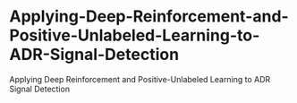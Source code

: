 # Applying-Deep-Reinforcement-and-Positive-Unlabeled-Learning-to-ADR-Signal-Detection
Applying Deep Reinforcement and Positive-Unlabeled Learning to ADR Signal Detection
